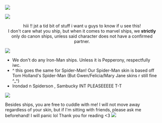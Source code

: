 ![](https://files.catbox.moe/kj37mt.gif)

![](https://64.media.tumblr.com/ee9cf9673e4a77fe5ea7bc19b3f4f5ff/6e6e369cfa40278b-2e/s1280x1920/96ec970d147ab5dbf3a962b60d33054645e35174.pnj)
<center> hiii !! jst a tid bit of stuff i want u guys to know if u see this! </center>
<center> I don't care what you ship, but when it comes to marvel ships, we <strong> strictly </strong> only do canon ships, unless said character does not have a confirmed partner. </center>

![](https://64.media.tumblr.com/31f139b0ef416ea139bac60d3c5c6bde/da9fa6b147f4daeb-d3/s1280x1920/87fbb29d9e98e3d859497839556fd15f87c1961e.pnj)

- We don't do any Iron-Man ships. Unless it is Pepperony, respectfully iwc.
- ^ this goes the same for Spider-Man! Our Spider-Man skin is based off Tom Holland's Spider-Man (But Gwen/Felicia/Mary Jane skins r still fine ^_^)
- Irondad n Spiderson , Sambucky INT PLEASEEEEE T-T

![](https://64.media.tumblr.com/31f139b0ef416ea139bac60d3c5c6bde/da9fa6b147f4daeb-d3/s1280x1920/87fbb29d9e98e3d859497839556fd15f87c1961e.pnj)

Besides ships, you are free to cuddle with me! I will not move away regardless of your skin, but if I'm sitting with friends, please ask me beforehand! I will panic lol
Thank you for reading <3
![](https://64.media.tumblr.com/436fb396ce52b2f7046b176d2d45593b/6e6e369cfa40278b-5d/s1280x1920/307540b8b7715de091896115faf226915987c957.pnj)

